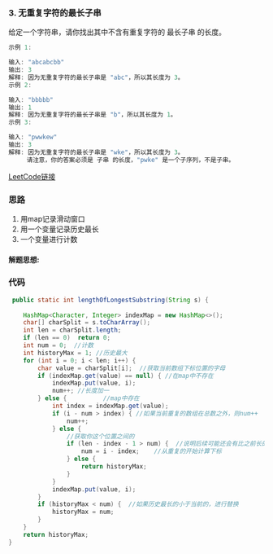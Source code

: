 ### 3. 无重复字符的最长子串
给定一个字符串，请你找出其中不含有重复字符的 最长子串 的长度。

```java
示例 1:

输入: "abcabcbb"
输出: 3 
解释: 因为无重复字符的最长子串是 "abc"，所以其长度为 3。
示例 2:

输入: "bbbbb"
输出: 1
解释: 因为无重复字符的最长子串是 "b"，所以其长度为 1。
示例 3:

输入: "pwwkew"
输出: 3
解释: 因为无重复字符的最长子串是 "wke"，所以其长度为 3。
     请注意，你的答案必须是 子串 的长度，"pwke" 是一个子序列，不是子串。
```

[LeetCode链接](https://leetcode-cn.com/problems/longest-substring-without-repeating-characters/)

### 思路

1. 用map记录滑动窗口
2. 用一个变量记录历史最长
3. 一个变量进行计数

#### 解题思想:

### 代码
```java
 public static int lengthOfLongestSubstring(String s) {
       
    HashMap<Character, Integer> indexMap = new HashMap<>();
    char[] charSplit = s.toCharArray();
    int len = charSplit.length;
    if (len == 0)  return 0;
    int num = 0;  //计数
    int historyMax = 1; //历史最大
    for (int i = 0; i < len; i++) {
        char value = charSplit[i];  //获取当前数组下标位置的字母
        if (indexMap.get(value) == null) { //在map中不存在
            indexMap.put(value, i);
            num++; //长度加一
        } else {          //map中存在
            int index = indexMap.get(value);
            if (i - num > index) { //如果当前重复的数组在总数之外，则num++
                num++;
            } else {
                //获取你这个位置之间的
                if (len - index - 1 > num) {  //说明后续可能还会有比之前长的
                    num = i - index;    //从重复的开始计算下标
                } else {
                    return historyMax;
                }
            }
            indexMap.put(value, i);
        }
        if (historyMax < num) {  //如果历史最长的小于当前的，进行替换
            historyMax = num;
        }
    }
    return historyMax;
}
```